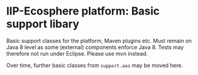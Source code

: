 # IIP-Ecosphere platform: Basic support libary

Basic support classes for the platform, Maven plugins etc. Must remain on Java 8 level as some (external) components enforce Java 8. Tests may therefore not run under Eclipse. Please use mvn instead.

Over time, further basic classes from `support.aas` may be moved here.
